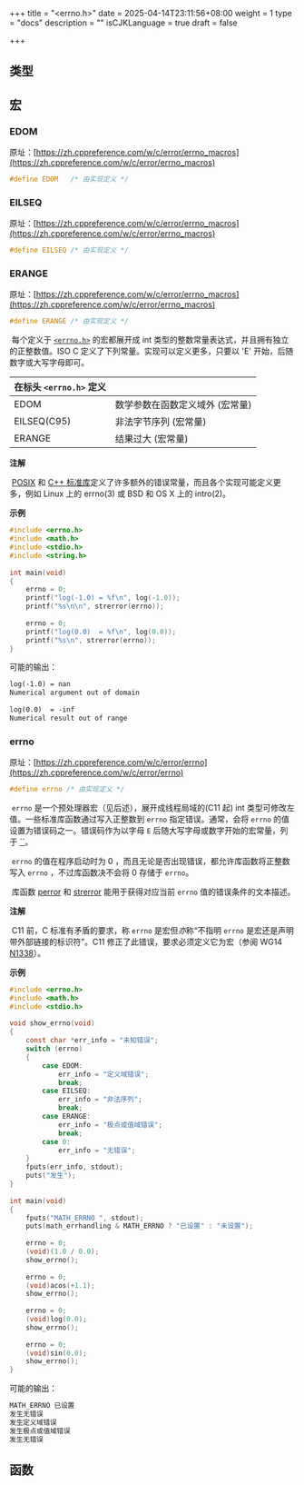 +++
title = "<errno.h>"
date = 2025-04-14T23:11:56+08:00
weight = 1
type = "docs"
description = ""
isCJKLanguage = true
draft = false

+++

## 类型

## 宏

### EDOM

原址：[https://zh.cppreference.com/w/c/error/errno_macros](https://zh.cppreference.com/w/c/error/errno_macros)

```c
#define EDOM   /* 由实现定义 */
```

### EILSEQ

原址：[https://zh.cppreference.com/w/c/error/errno_macros](https://zh.cppreference.com/w/c/error/errno_macros)

```c
#define EILSEQ /* 由实现定义 */
```

### ERANGE

原址：[https://zh.cppreference.com/w/c/error/errno_macros](https://zh.cppreference.com/w/c/error/errno_macros)

```c
#define ERANGE /* 由实现定义 */
```

​	每个定义于 [`<errno.h>`](https://zh.cppreference.com/w/c/header/errno) 的宏都展开成 int 类型的整数常量表达式，并且拥有独立的正整数值。ISO C 定义了下列常量。实现可以定义更多，只要以 'E' 开始，后随数字或大写字母即可。

| 在标头 `<errno.h>` 定义 |                                 |
| ----------------------- | ------------------------------- |
| EDOM                    | 数学参数在函数定义域外 (宏常量) |
| EILSEQ(C95)             | 非法字节序列 (宏常量)           |
| ERANGE                  | 结果过大 (宏常量)               |

**注解**

​	[POSIX](https://pubs.opengroup.org/onlinepubs/9699919799/basedefs/errno.h.html) 和 [C++ 标准库](https://zh.cppreference.com/w/cpp/error/errno_macros)定义了许多额外的错误常量，而且各个实现可能定义更多，例如 Linux 上的 errno(3) 或 BSD 和 OS X 上的 intro(2)。

**示例**

```c
#include <errno.h>
#include <math.h>
#include <stdio.h>
#include <string.h>
 
int main(void)
{
    errno = 0;
    printf("log(-1.0) = %f\n", log(-1.0));
    printf("%s\n\n", strerror(errno));
 
    errno = 0;
    printf("log(0.0)  = %f\n", log(0.0));
    printf("%s\n", strerror(errno));
}
```

可能的输出：

```txt
log(-1.0) = nan
Numerical argument out of domain
 
log(0.0)  = -inf
Numerical result out of range
```



### errno

原址：[https://zh.cppreference.com/w/c/error/errno](https://zh.cppreference.com/w/c/error/errno)

```c
#define errno /* 由实现定义 */
```

​	`errno` 是一个预处理器宏（见后述），展开成线程局域的(C11 起) int 类型可修改左值。一些标准库函数通过写入正整数到 `errno` 指定错误。通常，会将 `errno` 的值设置为错误码之一。错误码作为以字母 `E` 后随大写字母或数字开始的宏常量，列于 [``](https://zh.cppreference.com/w/c/header/errno)。

​	`errno` 的值在程序启动时为 0 ，而且无论是否出现错误，都允许库函数将正整数写入 `errno` ，不过库函数决不会将 0 存储于 `errno`。

​	库函数 [perror](https://zh.cppreference.com/w/c/io/perror) 和 [strerror](https://zh.cppreference.com/w/c/string/byte/strerror) 能用于获得对应当前 `errno` 值的错误条件的文本描述。

**注解**

​	C11 前，C 标准有矛盾的要求，称 `errno` 是宏但*亦*称“不指明 `errno` 是宏还是声明带外部链接的标识符”。C11 修正了此错误，要求必须定义它为宏（参阅 WG14 [N1338](https://open-std.org/JTC1/SC22/WG14/www/docs/n1338.htm)）。

**示例**

```c
#include <errno.h>
#include <math.h>
#include <stdio.h>
 
void show_errno(void)
{
    const char *err_info = "未知错误";
    switch (errno)
    {
        case EDOM:
            err_info = "定义域错误";
            break;
        case EILSEQ:
            err_info = "非法序列";
            break;
        case ERANGE:
            err_info = "极点或值域错误";
            break;
        case 0:
            err_info = "无错误";
    }
    fputs(err_info, stdout);
    puts("发生");
}
 
int main(void)
{
    fputs("MATH_ERRNO ", stdout);
    puts(math_errhandling & MATH_ERRNO ? "已设置" : "未设置");
 
    errno = 0;
    (void)(1.0 / 0.0);
    show_errno();
 
    errno = 0;
    (void)acos(+1.1);
    show_errno();
 
    errno = 0;
    (void)log(0.0);
    show_errno();
 
    errno = 0;
    (void)sin(0.0);
    show_errno();
}
```

可能的输出：

```txt
MATH_ERRNO 已设置
发生无错误
发生定义域错误
发生极点或值域错误
发生无错误
```

## 函数